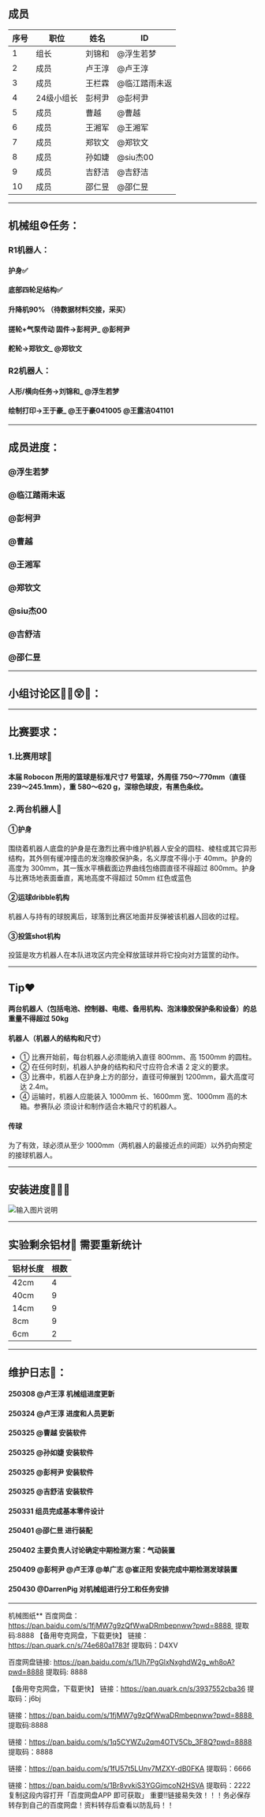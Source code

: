 
## 成员
|序号 |职位 | 姓名  | ID|
|---|---|---|---|
| 1 |组长|刘锦和| @浮生若梦 |
| 2 |成员|卢王淳| @卢王淳 |
| 3 |成员|王栏霖 | @临江踏雨未返 |
| 4 |24级小组长|彭柯尹| @彭柯尹 |
| 5 |成员|曹越| @曹越 |
| 6 |成员|王湘军| @王湘军 |
| 7|成员|郑钦文| @郑钦文 |
| 8|成员|孙如婕| @siu杰00 |
| 9|成员|吉舒洁| @吉舒洁 |
| 10|成员|邵仁昱| @邵仁昱|
<p align="left"> 
<div align="left">
</p>


---
## 机械组⚙️任务：
### **R1**机器人：
#### 护身✅    
#### 底部四轮足结构✅
#### 升降机90% （待数据材料交接，采买）
#### 搓轮+气泵传动 固件→彭柯尹_ @彭柯尹 
#### 舵轮→郑钦文_ @郑钦文 

### **R2**机器人：
#### 人形/横向任务→刘锦和_ @浮生若梦 
#### 绘制打印→王于豪_ @王于豪041005  @王露洁041101 

---
## 成员进度：
### @浮生若梦 
### @临江踏雨未返 
### @彭柯尹 
### @曹越 
### @王湘军 
### @郑钦文 
### @siu杰00 
### @吉舒洁 
### @邵仁昱

---
## 小组讨论区😶‍🌫️😲✨：

---
##  比赛要求：
### 1.比赛用球🏀
#### 本届 Robocon 所用的篮球是标准尺寸7 号篮球，外周径 750～770mm（直径239～245.1mm），重 580～620 g，深棕色球皮，有黑色条纹。

### 2.**两台**机器人🤖
#### **①护身**
围绕着机器人底盘的护身是在激烈比赛中维护机器人安全的圆柱、棱柱或其它异形结构，其外侧有缓冲撞击的发泡橡胶保护条，名义厚度不得小于 40mm。护身的高度为 300mm，其一簇水平横截面边界曲线包络圆直径不得超过 800mm。护身与比赛场地表面垂直，离地高度不得超过 50mm
红色或蓝色
#### **②运球dribble机构**
机器人与持有的球脱离后，球落到比赛区地面并反弹被该机器人回收的过程。

#### **③投篮shot机构**
投篮是攻方机器人在本队进攻区内完全释放篮球并将它投向对方篮筐的动作。

---
## Tip❤️
#### 两台机器人（包括电池、控制器、电缆、备用机构、泡沫橡胶保护条和设备）的总重量不得超过 50kg
#### 机器人（机器人的结构和尺寸）
- ① 比赛开始前，每台机器人必须能纳入直径 800mm、高 1500mm 的圆柱。
- ② 在任何时刻，机器人护身的结构和尺寸应符合术语 2 定义的要求。
- ③ 比赛中，机器人在护身上方的部分，直径可伸展到 1200mm，最大高度可达 2.4m。
- ④ 运输时，机器人应能装入 1000mm 长、1600mm 宽、1000mm 高的木箱。参赛队必
须设计和制作适合木箱尺寸的机器人。
#### 传球
为了有效，球必须从至少 1000mm（两机器人的最接近点的间距）以外扔向预定的接球机器人。

---
## 安装进度🏃‍♂️‍➡️
![输入图片说明](a959ac655d540345d5ace97a55651419_.jpg)

---
## 实验剩余铝材🔩 需要重新统计
| 铝材长度 | 根数 |
|----------|------|
| 42cm     | 4    |
| 40cm     | 9    |
| 14cm     | 9    |
| 8cm      | 9    |
| 6cm      | 2    |
---
## 维护日志📓：
#### 250308  @卢王淳 机械组进度更新
#### 250324  @卢王淳 进度和人员更新
#### 250325  @曹越 安装软件
#### 250325  @孙如婕 安装软件
#### 250325  @彭柯尹 安装软件
#### 250325  @吉舒洁 安装软件
#### 250331  组员完成基本零件设计
#### 250401  @邵仁昱 进行装配
#### 250402  主要负责人讨论确定中期检测方案：气动装置
#### 250409   @彭柯尹  @卢王淳  @单广志 @崔正阳 安装完成中期检测发球装置
#### 250430   @DarrenPig 对机械组进行分工和任务安排


---


机械图纸** 
百度网盘：https://pan.baidu.com/s/1fjMW7g9zQfWwaDRmbepnww?pwd=8888 
提取码:8888
【备用夸克网盘，下载更快】
链接：https://pan.quark.cn/s/74e680a1783f
提取码：D4XV


百度网盘链接: https://pan.baidu.com/s/1Uh7PgGlxNxghdW2g_wh8oA?pwd=8888 
提取码: 8888 

【备用夸克网盘，下载更快】
链接：https://pan.quark.cn/s/3937552cba36
提取码：j6bj


链接：https://pan.baidu.com/s/1fjMW7g9zQfWwaDRmbepnww?pwd=8888 
提取码:8888


链接：https://pan.baidu.com/s/1q5CYWZu2qm4OTV5Cb_3F8Q?pwd=8888 
提取码：8888 

链接：https://pan.baidu.com/s/1fU57t5LUnv7MZXY-dB0FKA 
提取码：6666 


链接：https://pan.baidu.com/s/1Br8vvkiS3YGGjmcoN2HSVA 
提取码：2222 
复制这段内容打开「百度网盘APP 即可获取」
重要‼️链接易失效！！！务必保存转存到自己的百度网盘！资料转存后查看以防乱码！！











 